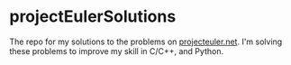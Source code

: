 # projectEulerSolutions
The repo for my solutions to the problems on [projecteuler.net](https://projecteuler.net/archives). I'm solving these problems to improve my skill in C/C++, and Python.
